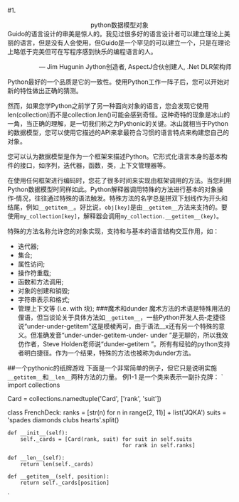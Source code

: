 #1.          <center>python数据模型对象</center> 
Guido的语言设计的审美是惊人的。我见过很多好的语言设计者可以建立理论上美丽的语言，但是没有人会使用，但Guido是一个罕见的可以建立一个，只是在理论上略低于完美但可在写程序感到快乐的编程语言的人。
<p align="right">— Jim Hugunin Jython创造者, AspectJ合伙创建人, .Net DLR架构师</p>
Python最好的一个品质是它的一致性。使用Python工作一阵子后，您可以开始对新的特性做出正确的猜测。

然而，如果您学Python之前学了另一种面向对象的语言，您会发现它使用len(collection)而不是collection.len()可能会感到奇怪。这种奇特的现象是冰山的一角，当正确的理解，是一切我们称之为Pythonic的关键。冰山就相当于Python的数据模型，您可以使用它描述的API来拿最符合习惯的语言特点来构建您自己的对象。

您可以认为数据模型是作为一个框架来描述Python。它形式化语言本身的基本构件的接口，如序列，迭代器，函数，类，上下文管理器等。

在使用任何框架进行编码时，您花了很多时间来实现由框架调用的方法。当您利用Python数据模型时同样如此。Python解释器调用特殊的方法进行基本的对象操作‐情况，往往通过特殊的语法触发。特殊方法的名字总是拼双下划线作为开头和结尾，例如`__getitem__`。好比说，`obj[key]`是由`__getitem__`方法来支持的。要使用`my_collection[key]`，解释器会调用`my_collection.__getitem__(key)`。

特殊的方法名称允许您的对象实现，支持和与基本的语言结构交互作用，如：

* 迭代器; 
* 集合; 
* 属性访问; 
* 操作符重载; 
* 函数和方法调用; 
* 对象的创建和销毁; 
* 字符串表示和格式; 
* 管理上下文等 (i.e. with 块); 
###魔术和dunder 
魔术方法的术语是特殊用法的俚语，但当谈论关于具体方法如`__getitem__`，一些Python开发人员‐走捷径说“under-under-getitem”这是模棱两可，由于语法__x还有另一个特殊的意义。但准确发音“under-under-getitem-under- under ”是无聊的，所以我效仿作者，Steve Holden老师说“dunder-getitem ”。所有有经验的python支持者明白捷径。作为一个结果，特殊的方法也被称为dunder方法。

##一个pythonic的纸牌游戏
下面是一个非常简单的例子，但它只是说明实施`__getitem__`和`__len__`两种方法的力量。
例1-1 是一个类来表示一副扑克牌：
`
import collections

Card = collections.namedtuple('Card', ['rank', 'suit'])

class FrenchDeck:
    ranks = [str(n) for n in range(2, 11)] + list('JQKA')
    suits = 'spades diamonds clubs hearts'.split()

    def __init__(self):
        self._cards = [Card(rank, suit) for suit in self.suits
                                        for rank in self.ranks]

    def __len__(self):
        return len(self._cards)

    def __getitem__(self, position):
        return self._cards[position]
`
